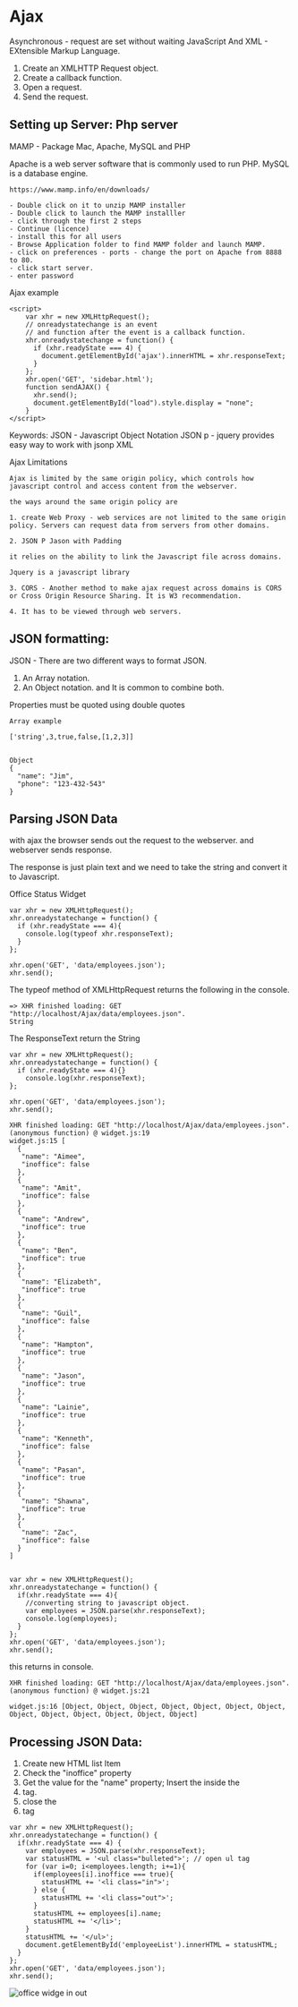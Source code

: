 # Ajax

Asynchronous - request are set without waiting
JavaScript
And
XML - EXtensible Markup Language.


1. Create an XMLHTTP Request object.
2. Create a callback function.
3. Open a request.
4. Send the request.

Setting up Server: Php server
-----------------------------

MAMP - Package
Mac, Apache, MySQL and PHP

Apache is a web server software that is commonly used to run PHP.
MySQL is a database engine.

```
https://www.mamp.info/en/downloads/

- Double click on it to unzip MAMP installer
- Double click to launch the MAMP installler
- click through the first 2 steps
- Continue (licence)
- install this for all users
- Browse Application folder to find MAMP folder and launch MAMP.
- click on preferences - ports - change the port on Apache from 8888 to 80.
- click start server.
- enter password

```

Ajax example

```
<script>
    var xhr = new XMLHttpRequest();
    // onreadystatechange is an event
    // and function after the event is a callback function.
    xhr.onreadystatechange = function() {
      if (xhr.readyState === 4) {
        document.getElementById('ajax').innerHTML = xhr.responseText;
      }
    };
    xhr.open('GET', 'sidebar.html');
    function sendAJAX() {
      xhr.send();
      document.getElementById("load").style.display = "none";
    }
</script>
```

Keywords:
JSON - Javascript Object Notation
JSON p -
jquery provides easy way to work with jsonp
XML

Ajax Limitations

```
Ajax is limited by the same origin policy, which controls how javascript control and access content from the webserver.

the ways around the same origin policy are

1. create Web Proxy - web services are not limited to the same origin policy. Servers can request data from servers from other domains.

2. JSON P Jason with Padding

it relies on the ability to link the Javascript file across domains.

Jquery is a javascript library

3. CORS - Another method to make ajax request across domains is CORS or Cross Origin Resource Sharing. It is W3 recommendation.

4. It has to be viewed through web servers.

```

JSON formatting:
----------------

JSON - There are two different ways to format JSON.
1. An Array notation.
2. An Object notation.
and It is common to combine both.

Properties must be quoted using double quotes

```
Array example

['string',3,true,false,[1,2,3]]


Object
{
  "name": "Jim",
  "phone": "123-432-543"
}

```

Parsing JSON Data
-------------------

with ajax the browser sends out the request to the webserver. and webserver sends response.

The response is just plain text and we need to take the string and convert it to Javascript.

Office Status Widget


```
var xhr = new XMLHttpRequest();
xhr.onreadystatechange = function() {
  if (xhr.readyState === 4){
    console.log(typeof xhr.responseText);
  }
};

xhr.open('GET', 'data/employees.json');
xhr.send();
```

The typeof method of XMLHttpRequest returns the following in the console.
```
=> XHR finished loading: GET "http://localhost/Ajax/data/employees.json".
String
```

The ResponseText return the String

```
var xhr = new XMLHttpRequest();
xhr.onreadystatechange = function() {
  if (xhr.readyState === 4){}
    console.log(xhr.responseText);
};

xhr.open('GET', 'data/employees.json');
xhr.send();

```

```
XHR finished loading: GET "http://localhost/Ajax/data/employees.json".(anonymous function) @ widget.js:19
widget.js:15 [
  {
   "name": "Aimee",
   "inoffice": false
  },
  {
   "name": "Amit",
   "inoffice": false
  },
  {
   "name": "Andrew",
   "inoffice": true
  },
  {
   "name": "Ben",
   "inoffice": true
  },
  {
   "name": "Elizabeth",
   "inoffice": true
  },
  {
   "name": "Guil",
   "inoffice": false
  },
  {
   "name": "Hampton",
   "inoffice": true
  },
  {
   "name": "Jason",
   "inoffice": true
  },
  {
   "name": "Lainie",
   "inoffice": true
  },
  {
   "name": "Kenneth",
   "inoffice": false
  },
  {
   "name": "Pasan",
   "inoffice": true
  },
  {
   "name": "Shawna",
   "inoffice": true
  },
  {
   "name": "Zac",
   "inoffice": false
  }
]


```


```
var xhr = new XMLHttpRequest();
xhr.onreadystatechange = function() {
  if(xhr.readyState === 4){
    //converting string to javascript object.
    var employees = JSON.parse(xhr.responseText);
    console.log(employees);
  }
};
xhr.open('GET', 'data/employees.json');
xhr.send();

```

this returns in console.
```
XHR finished loading: GET "http://localhost/Ajax/data/employees.json".(anonymous function) @ widget.js:21

widget.js:16 [Object, Object, Object, Object, Object, Object, Object, Object, Object, Object, Object, Object, Object]

```

Processing JSON Data:
---------------------


1. Create new HTML list Item
2. Check the "inoffice" property
3. Get the value for the "name" property; Insert the inside the <li> tag.
4. close the <li> tag

```
var xhr = new XMLHttpRequest();
xhr.onreadystatechange = function() {
  if(xhr.readyState === 4) {
    var employees = JSON.parse(xhr.responseText);
    var statusHTML = '<ul class="bulleted">'; // open ul tag
    for (var i=0; i<employees.length; i+=1){
      if(employees[i].inoffice === true){
        statusHTML += '<li class="in">';
      } else {
        statusHTML += '<li class="out">';
      }
      statusHTML += employees[i].name;
      statusHTML += '</li>';
    }
    statusHTML += '</ul>';
    document.getElementById('employeeList').innerHTML = statusHTML;
  }
};
xhr.open('GET', 'data/employees.json');
xhr.send();

```


![office widge in out](https://raw.githubusercontent.com/RizAli/Ajax/master/images/Widget_officeInOut.png)















